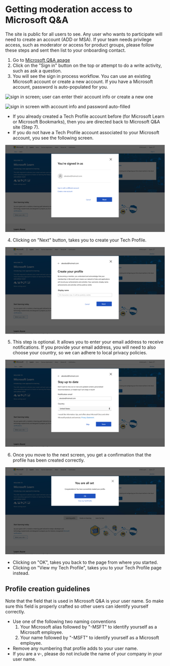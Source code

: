 # Getting moderation access to Microsoft Q&A

The site is public for all users to see. Any user who wants to participate will need to create an account (ADD or MSA). If your team needs privilege access, such as moderator or access for product groups, please follow these steps and sent then list to your onboarding contact.

1. Go to [Microsoft Q&A apage](https://docs.microsoft.com/answers)
1. Click on the "Sign in" button on the top or attempt to do a write activity, such as ask a question.
1. You will see the sign in process workflow. You can use an existing Microsoft account or create a new account. If you have a Microsoft account, password is auto-populated for you.

![sign in screen; user can enter their account info or create a new one](media/sign-in-process-1.png)

![sign in screen with account info and password auto-filled](media/sign-in-process-2.png)

- If you already created a Tech Profile account before (for Microsoft Learn or Microsoft Bookmarks), then you are directed back to Microsoft Q&A site (Step 7).
- If you do not have a Tech Profile account associated to your Microsoft account, you see the following screen.

![confirm to use current user account](media/sign-in-process-3.png)

4. Clicking on "Next" button, takes you to create your Tech Profile.

![enter your tech profile user name screen](media/sign-in-process-4.png)

5. This step is optional. It allows you to enter your email address to receive notifications. If you provide your email address, you will need to also choose your country, so we can adhere to local privacy policies.

![provide email and country](media/sign-in-process-5.png)

6. Once you move to the next screen, you get a confirmation that the profile has been created correctly.

![profile created successfully](media/sign-in-process-6.png)

- Clicking on "OK", takes you back to the page from where you started.
- Clicking on "View my Tech Profile", takes you to your Tech Profile page instead.

## Profile creation guidelines

Note that the field that is used in Microsoft Q&A is your user name. So make sure this field is properly crafted so other users can identify yourself correctly.

- Use one of the following two naming conventions
    1. Your Microsoft alias followed by "-MSFT" to identify yourself as a Microsoft employee. 
    2. Your name followed by "-MSFT" to identify yourself as a Microsoft employee. 
- Remove any numbering that profile adds to your user name.
- If you are a v-, please do not include the name of your company in your user name.